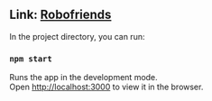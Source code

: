 
## Link: [Robofriends](anirudhpanda.github.io/robofriends/)

In the project directory, you can run:

### `npm start`

Runs the app in the development mode.<br />
Open [http://localhost:3000](http://localhost:3000) to view it in the browser.


